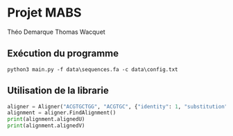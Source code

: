 # Projet MABS
Théo Demarque
Thomas Wacquet

## Exécution du programme
```
python3 main.py -f data\sequences.fa -c data\config.txt
```

## Utilisation de la librarie
```python
aligner = Aligner("ACGTGCTGG", "ACGTGC", {"identity": 1, "substitution": -1, "indel": -2})
alignment = aligner.FindAlignment()
print(alignment.alignedU)
print(alignment.alignedV)
```